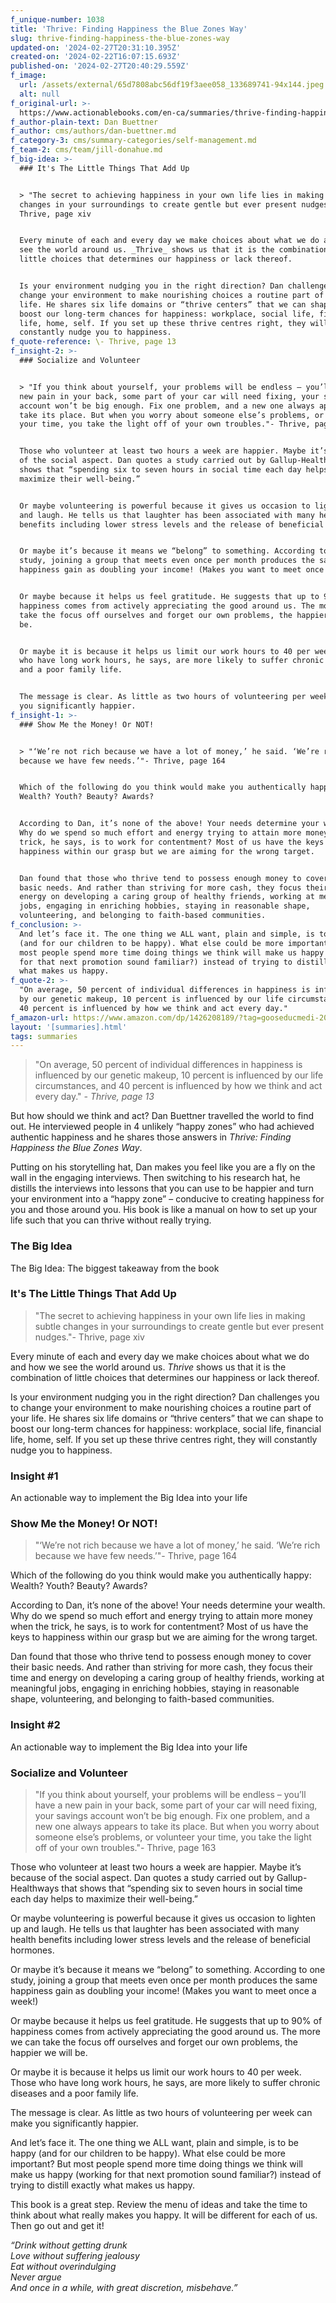```yaml
---
f_unique-number: 1038
title: 'Thrive: Finding Happiness the Blue Zones Way'
slug: thrive-finding-happiness-the-blue-zones-way
updated-on: '2024-02-27T20:31:10.395Z'
created-on: '2024-02-22T16:07:15.693Z'
published-on: '2024-02-27T20:40:29.559Z'
f_image:
  url: /assets/external/65d7808abc56df19f3aee058_133689741-94x144.jpeg
  alt: null
f_original-url: >-
  https://www.actionablebooks.com/en-ca/summaries/thrive-finding-happiness-the-blue-zones-way/
f_author-plain-text: Dan Buettner
f_author: cms/authors/dan-buettner.md
f_category-3: cms/summary-categories/self-management.md
f_team-2: cms/team/jill-donahue.md
f_big-idea: >-
  ### It's The Little Things That Add Up


  > "The secret to achieving happiness in your own life lies in making subtle
  changes in your surroundings to create gentle but ever present nudges."-
  Thrive, page xiv


  Every minute of each and every day we make choices about what we do and how we
  see the world around us. _Thrive_ shows us that it is the combination of
  little choices that determines our happiness or lack thereof.


  Is your environment nudging you in the right direction? Dan challenges you to
  change your environment to make nourishing choices a routine part of your
  life. He shares six life domains or “thrive centers” that we can shape to
  boost our long-term chances for happiness: workplace, social life, financial
  life, home, self. If you set up these thrive centres right, they will
  constantly nudge you to happiness.
f_quote-reference: \- Thrive, page 13
f_insight-2: >-
  ### Socialize and Volunteer


  > "If you think about yourself, your problems will be endless – you’ll have a
  new pain in your back, some part of your car will need fixing, your savings
  account won’t be big enough. Fix one problem, and a new one always appears to
  take its place. But when you worry about someone else’s problems, or volunteer
  your time, you take the light off of your own troubles."- Thrive, page 163


  Those who volunteer at least two hours a week are happier. Maybe it’s because
  of the social aspect. Dan quotes a study carried out by Gallup-Healthways that
  shows that “spending six to seven hours in social time each day helps to
  maximize their well-being.”


  Or maybe volunteering is powerful because it gives us occasion to lighten up
  and laugh. He tells us that laughter has been associated with many health
  benefits including lower stress levels and the release of beneficial hormones.


  Or maybe it’s because it means we “belong” to something. According to one
  study, joining a group that meets even once per month produces the same
  happiness gain as doubling your income! (Makes you want to meet once a week!)


  Or maybe because it helps us feel gratitude. He suggests that up to 90% of
  happiness comes from actively appreciating the good around us. The more we can
  take the focus off ourselves and forget our own problems, the happier we will
  be.


  Or maybe it is because it helps us limit our work hours to 40 per week. Those
  who have long work hours, he says, are more likely to suffer chronic diseases
  and a poor family life.


  The message is clear. As little as two hours of volunteering per week can make
  you significantly happier.
f_insight-1: >-
  ### Show Me the Money! Or NOT!


  > "‘We’re not rich because we have a lot of money,’ he said. ‘We’re rich
  because we have few needs.’"- Thrive, page 164


  Which of the following do you think would make you authentically happy:
  Wealth? Youth? Beauty? Awards?


  According to Dan, it’s none of the above! Your needs determine your wealth.
  Why do we spend so much effort and energy trying to attain more money when the
  trick, he says, is to work for contentment? Most of us have the keys to
  happiness within our grasp but we are aiming for the wrong target.


  Dan found that those who thrive tend to possess enough money to cover their
  basic needs. And rather than striving for more cash, they focus their time and
  energy on developing a caring group of healthy friends, working at meaningful
  jobs, engaging in enriching hobbies, staying in reasonable shape,
  volunteering, and belonging to faith-based communities.
f_conclusion: >-
  And let’s face it. The one thing we ALL want, plain and simple, is to be happy
  (and for our children to be happy). What else could be more important? But
  most people spend more time doing things we think will make us happy (working
  for that next promotion sound familiar?) instead of trying to distill exactly
  what makes us happy.
f_quote-2: >-
  "On average, 50 percent of individual differences in happiness is influenced
  by our genetic makeup, 10 percent is influenced by our life circumstances, and
  40 percent is influenced by how we think and act every day."
f_amazon-url: https://www.amazon.com/dp/1426208189/?tag=gooseducmedi-20
layout: '[summaries].html'
tags: summaries
---
```


> "On average, 50 percent of individual differences in happiness is influenced by our genetic makeup, 10 percent is influenced by our life circumstances, and 40 percent is influenced by how we think and act every day." _\- Thrive, page 13_

But how should we think and act? Dan Buettner travelled the world to find out. He interviewed people in 4 unlikely “happy zones” who had achieved authentic happiness and he shares those answers in _Thrive: Finding Happiness the Blue Zones Way_.

Putting on his storytelling hat, Dan makes you feel like you are a fly on the wall in the engaging interviews. Then switching to his research hat, he distills the interviews into lessons that you can use to be happier and turn your environment into a “happy zone” – conducive to creating happiness for you and those around you. His book is like a manual on how to set up your life such that you can thrive without really trying.

### The Big Idea

The Big Idea: The biggest takeaway from the book

### It's The Little Things That Add Up

> "The secret to achieving happiness in your own life lies in making subtle changes in your surroundings to create gentle but ever present nudges."- Thrive, page xiv

Every minute of each and every day we make choices about what we do and how we see the world around us. _Thrive_ shows us that it is the combination of little choices that determines our happiness or lack thereof.

Is your environment nudging you in the right direction? Dan challenges you to change your environment to make nourishing choices a routine part of your life. He shares six life domains or “thrive centers” that we can shape to boost our long-term chances for happiness: workplace, social life, financial life, home, self. If you set up these thrive centres right, they will constantly nudge you to happiness.

### Insight #1

An actionable way to implement the Big Idea into your life

### Show Me the Money! Or NOT!

> "‘We’re not rich because we have a lot of money,’ he said. ‘We’re rich because we have few needs.’"- Thrive, page 164

Which of the following do you think would make you authentically happy: Wealth? Youth? Beauty? Awards?

According to Dan, it’s none of the above! Your needs determine your wealth. Why do we spend so much effort and energy trying to attain more money when the trick, he says, is to work for contentment? Most of us have the keys to happiness within our grasp but we are aiming for the wrong target.

Dan found that those who thrive tend to possess enough money to cover their basic needs. And rather than striving for more cash, they focus their time and energy on developing a caring group of healthy friends, working at meaningful jobs, engaging in enriching hobbies, staying in reasonable shape, volunteering, and belonging to faith-based communities.

### Insight #2

An actionable way to implement the Big Idea into your life

### Socialize and Volunteer

> "If you think about yourself, your problems will be endless – you’ll have a new pain in your back, some part of your car will need fixing, your savings account won’t be big enough. Fix one problem, and a new one always appears to take its place. But when you worry about someone else’s problems, or volunteer your time, you take the light off of your own troubles."- Thrive, page 163

Those who volunteer at least two hours a week are happier. Maybe it’s because of the social aspect. Dan quotes a study carried out by Gallup-Healthways that shows that “spending six to seven hours in social time each day helps to maximize their well-being.”

Or maybe volunteering is powerful because it gives us occasion to lighten up and laugh. He tells us that laughter has been associated with many health benefits including lower stress levels and the release of beneficial hormones.

Or maybe it’s because it means we “belong” to something. According to one study, joining a group that meets even once per month produces the same happiness gain as doubling your income! (Makes you want to meet once a week!)

Or maybe because it helps us feel gratitude. He suggests that up to 90% of happiness comes from actively appreciating the good around us. The more we can take the focus off ourselves and forget our own problems, the happier we will be.

Or maybe it is because it helps us limit our work hours to 40 per week. Those who have long work hours, he says, are more likely to suffer chronic diseases and a poor family life.

The message is clear. As little as two hours of volunteering per week can make you significantly happier.

And let’s face it. The one thing we ALL want, plain and simple, is to be happy (and for our children to be happy). What else could be more important? But most people spend more time doing things we think will make us happy (working for that next promotion sound familiar?) instead of trying to distill exactly what makes us happy.

This book is a great step. Review the menu of ideas and take the time to think about what really makes you happy. It will be different for each of us. Then go out and get it!

_“Drink without getting drunk  
Love without suffering jealousy  
Eat without overindulging  
Never argue  
And once in a while, with great discretion, misbehave.”_
